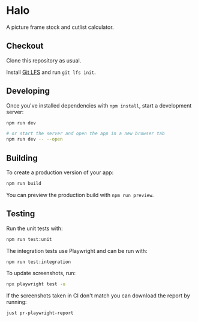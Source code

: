 # Halo

A picture frame stock and cutlist calculator.

## Checkout

Clone this repository as usual.

Install [Git LFS](https://git-lfs.com/) and run `git lfs init`.

## Developing

Once you've installed dependencies with `npm install`, start a development server:

```bash
npm run dev

# or start the server and open the app in a new browser tab
npm run dev -- --open
```

## Building

To create a production version of your app:

```bash
npm run build
```

You can preview the production build with `npm run preview`.

## Testing

Run the unit tests with:

```bash
npm run test:unit
```

The integration tests use Playwright and can be run with:

```bash
npm run test:integration
```

To update screenshots, run:

```bash
npx playwright test -u
```

If the screenshots taken in CI don't match you can download the report by running:

```bash
just pr-playwright-report
```
